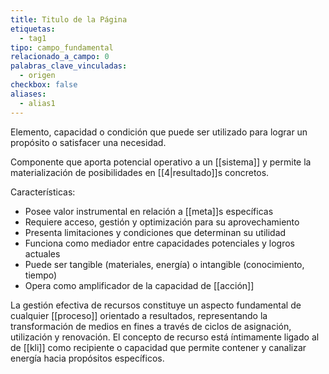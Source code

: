 ```yaml
---
title: Titulo de la Página
etiquetas:
  - tag1
tipo: campo_fundamental
relacionado_a_campo: 0
palabras_clave_vinculadas:
  - origen
checkbox: false
aliases:
  - alias1
---
```


Elemento, capacidad o condición que puede ser utilizado para lograr un propósito o satisfacer una necesidad. 

Componente que aporta potencial operativo a un [[sistema]] y permite la materialización de posibilidades en [[4|resultado]]s concretos.

Características:
- Posee valor instrumental en relación a [[meta]]s específicas
- Requiere acceso, gestión y optimización para su aprovechamiento
- Presenta limitaciones y condiciones que determinan su utilidad
- Funciona como mediador entre capacidades potenciales y logros actuales
- Puede ser tangible (materiales, energía) o intangible (conocimiento, tiempo)
- Opera como amplificador de la capacidad de [[acción]]

La gestión efectiva de recursos constituye un aspecto fundamental de cualquier [[proceso]] orientado a resultados, representando la transformación de medios en fines a través de ciclos de asignación, utilización y renovación. El concepto de recurso está íntimamente ligado al de [[kli]] como recipiente o capacidad que permite contener y canalizar energía hacia propósitos específicos.
